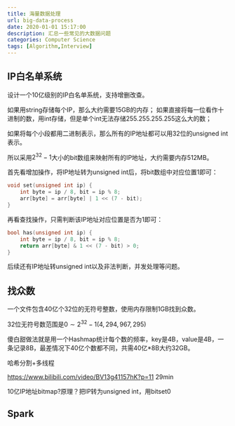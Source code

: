 ```yaml
---
title: 海量数据处理
url: big-data-process
date: 2020-01-01 15:17:00
description: 汇总一些常见的大数据问题
categories: Computer Science
tags: [Algorithm,Interview]
---
```


## IP白名单系统
设计一个10亿级别的IP白名单系统，支持增删改查。

如果用string存储每个IP，那么大约需要15GB的内存；
如果直接将每一位看作十进制的数，用int存储，但是单个int无法存储255.255.255.255这么大的数；

如果将每个小段都用二进制表示，那么所有的IP地址都可以用32位的unsigned int表示。

所以采用$2^{32}-1$大小的bit数组来映射所有的IP地址，大约需要内存512MB。

首先看增加操作，将IP地址转为unsigned int后，将bit数组中对应位置1即可：

```cpp
void set(unsigned int ip) {
    int byte = ip / 8, bit = ip % 8;
	arr[byte] = arr[byte] | 1 << (7 - bit);
}
```

再看查找操作，只需判断该IP地址对应位置是否为1即可：
```cpp
bool has(unsigned int ip) {
    int byte = ip / 8, bit = ip % 8;
	return arr[byte] & 1 << (7 - bit) > 0;
}
```

后续还有IP地址转unsigned int以及非法判断，并发处理等问题。

## 找众数
一个文件包含40亿个32位的无符号整数，使用内存限制1GB找到众数。

32位无符号数范围是$0\sim 2^{32}-1(4,294,967,295)$

傻白甜做法就是用一个Hashmap统计每个数的频率，key是4B，value是4B，一条记录8B，最差情况下40亿个数都不同，共需40亿*8B大约32GB。

哈希分割+多线程

https://www.bilibili.com/video/BV13g41157hK?p=11 29min

10亿IP地址bitmap?原理？把IP转为unsigned int，用bitset0


## Spark
